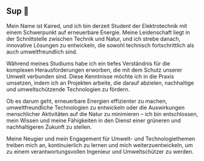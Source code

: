 ## Sup 👋

Mein Name ist Kaired, und ich bin derzeit Student der Elektrotechnik mit einem Schwerpunkt auf erneuerbare Energie. Meine Leidenschaft liegt in der Schnittstelle zwischen Technik und Natur, und ich strebe danach, innovative Lösungen zu entwickeln, die sowohl technisch fortschrittlich als auch umweltfreundlich sind.

Während meines Studiums habe ich ein tiefes Verständnis für die komplexen Herausforderungen erworben, die mit dem Schutz unserer Umwelt verbunden sind. Diese Kenntnisse möchte ich in die Praxis umsetzen, indem ich an Projekten arbeite, die darauf abzielen, nachhaltige und umweltschützende Technologien zu fördern.

Ob es darum geht, erneuerbare Energien effizienter zu machen, umweltfreundliche Technologien zu entwickeln oder die Auswirkungen menschlicher Aktivitäten auf die Natur zu minimieren – ich bin entschlossen, mein Wissen und meine Fähigkeiten in den Dienst einer grüneren und nachhaltigeren Zukunft zu stellen.

Meine Neugier und mein Engagement für Umwelt- und Technologiethemen treiben mich an, kontinuierlich zu lernen und mich weiterzuentwickeln, um zu einem verantwortungsvollen Ingenieur und Umweltschützer zu werden.
